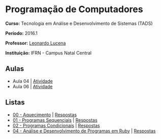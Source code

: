 # Programação de Computadores

**Curso:** Tecnologia em Análise e Desenvolvimento de Sistemas (TADS)

**Período:** 2016.1

**Professor:** [Leonardo Lucena](https://github.com/lrlucena)

**Instituição:** IFRN - Campus Natal Central


## Aulas
- Aula 04 | [Atividade](/atividades/aula-04)
- Aula 06 | [Atividade](/atividades/aula-06)

## Listas
- [00 - Aquecimento](/listas/00-aquecimento/00-aquecimento.pdf) | [Respostas](/listas/00-aquecimento)
- [01 - Programas Sequenciais](/listas/01-programas-sequenciais/01-programas-sequenciais.pdf) | [Respostas](/listas/01-programas-sequenciais)
- [02 - Programas Condicionais](/listas/02-programas-condicionais/02-programas-condicionais.pdf) | [Respostas](/listas/02-programas-condicionais)
- [04 - Análise e Desenvolvimento de Programas em Ruby](/listas/04-analise-desenvolvimento/04-analise-desenvolvimento.pdf) | [Respostas](/listas/04-analise-desenvolvimento)
